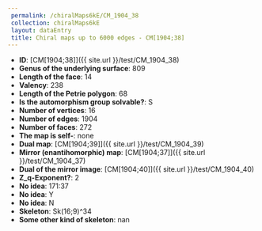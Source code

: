 ```yaml
--- 
 permalink: /chiralMaps6kE/CM_1904_38 
 collection: chiralMaps6kE
 layout: dataEntry
 title: Chiral maps up to 6000 edges - CM[1904;38]
---
```


- **ID**: [CM[1904;38]]({{ site.url }}/test/CM_1904_38)
- **Genus of the underlying surface**: 809
- **Length of the face**: 14
- **Valency**: 238
- **Length of the Petrie polygon**: 68
- **Is the automorphism group solvable?**: S
- **Number of vertices**: 16
- **Number of edges**: 1904
- **Number of faces**: 272
- **The map is self-**: none
- **Dual map**: [CM[1904;39]]({{ site.url }}/test/CM_1904_39)
- **Mirror (enantihomorphic) map**: [CM[1904;37]]({{ site.url }}/test/CM_1904_37)
- **Dual of the mirror image**: [CM[1904;40]]({{ site.url }}/test/CM_1904_40)
- **Z_q-Exponent?**: 2
- **No idea**:  171:37
- **No idea**: Y
- **No idea**: N
- **Skeleton**: Sk(16;9)^34
- **Some other kind of skeleton**: nan
